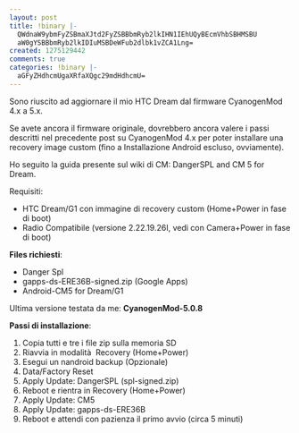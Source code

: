 ```yaml
---
layout: post
title: !binary |-
  QWdnaW9ybmFyZSBmaXJtd2FyZSBBbmRyb2lkIHN1IEhUQyBEcmVhbSBHMSBU
  aW0gYSBBbmRyb2lkIDIuMSBDeWFub2dlbk1vZCA1Lng=
created: 1275129442
comments: true
categories: !binary |-
  aGFyZHdhcmUgaXRfaXQgc29mdHdhcmU=
---
```

Sono riuscito ad aggiornare il mio HTC Dream dal firmware CyanogenMod 4.x a 5.x.

Se avete ancora il firmware originale, dovrebbero ancora valere i passi descritti nel precedente post su CyanogenMod 4.x per poter installare una recovery image custom (fino a Installazione Android escluso, ovviamente).

Ho seguito la guida presente sul wiki di CM: DangerSPL and CM 5 for Dream.

Requisiti:
* HTC Dream/G1 con immagine di recovery custom (Home+Power in fase di boot)
* Radio Compatibile (versione 2.22.19.26I, vedi con Camera+Power in fase di boot)
<!--break-->
<strong>Files richiesti</strong>:
* Danger Spl
* gapps-ds-ERE36B-signed.zip (Google Apps)
* Android-CM5 for Dream/G1

Ultima versione testata da me: <strong>CyanogenMod-5.0.8</strong>

<strong>Passi di installazione</strong>:
<ol>
<li>Copia tutti e tre i file zip sulla memoria SD</li>
<li>Riavvia in modalità  Recovery (Home+Power)</li>
<li>Esegui un nandroid backup (Opzionale)</li>
<li>Data/Factory Reset</li>
<li>Apply Update: DangerSPL (spl-signed.zip)</li>
<li>Reboot e rientra in Recovery (Home+Power)</li>
<li>Apply Update: CM5</li>
<li>Apply Update: gapps-ds-ERE36B</li>
<li>Reboot e attendi con pazienza il primo avvio (circa 5 minuti)</li>
</ol>
